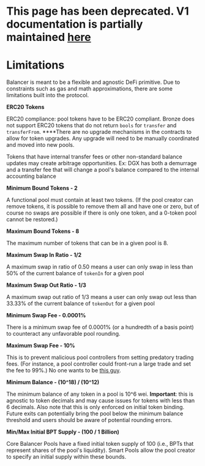 # This page has been deprecated. V1 documentation is partially maintained [here](https://docs.balancer.fi/v/v1/protocol/limitations)

# Limitations

Balancer is meant to be a flexible and agnostic DeFi primitive. Due to constraints such as gas and math approximations, there are some limitations built into the protocol.

**ERC20 Tokens**

ERC20 compliance: pool tokens have to be ERC20 compliant. Bronze does not support ERC20 tokens that do not return `bools` for `transfer` and `transferFrom`. ****There are no upgrade mechanisms in the contracts to allow for token upgrades. Any upgrade will need to be manually coordinated and moved into new pools.

Tokens that have internal transfer fees or other non-standard balance updates may create arbitrage opportunities. Ex: DGX has both a demurrage and a transfer fee that will change a pool's balance compared to the internal accounting balance

**Minimum Bound Tokens - 2**

A functional pool must contain at least two tokens. \(If the pool creator can remove tokens, it is possible to remove them all and have one or zero, but of course no swaps are possible if there is only one token, and a 0-token pool cannot be restored.\)

**Maximum Bound Tokens - 8**

The maximum number of tokens that can be in a given pool is 8.

**Maximum Swap In Ratio - 1/2**

A maximum swap in ratio of 0.50 means a user can only swap in less than 50% of the current balance of `tokenIn` for a given pool

**Maximum Swap Out Ratio - 1/3**

A maximum swap out ratio of 1/3 means a user can only swap out less than 33.33% of the current balance of `tokenOut` for a given pool

**Minimum Swap Fee - 0.0001%**

There is a minimum swap fee of 0.0001% \(or a hundredth of a basis point\) to counteract any unfavorable pool rounding.

**Maximum Swap Fee - 10%**

This is to prevent malicious pool controllers from setting predatory trading fees. \(For instance, a pool controller could front-run a large trade and set the fee to 99%.\) No one wants to be [this guy](https://etherchain.org/tx/c215b9356db58ce05412439f49a842f8a3abe6c1792ff8f2c3ee425c3501023c).

**Minimum Balance - \(10^18\) / \(10^12\)**

The minimum balance of any token in a pool is 10^6 wei. **Important**: this is agnostic to token decimals and may cause issues for tokens with less than 6 decimals. Also note that this is only enforced on initial token binding. Future exits can potentially bring the pool below the minimum balance threshold and users should be aware of potential rounding errors.

**Min/Max Initial BPT Supply - \(100 / 1 Billion\)**

Core Balancer Pools have a fixed initial token supply of 100 \(i.e., BPTs that represent shares of the pool's liquidity\). Smart Pools allow the pool creator to specify an initial supply within these bounds.



